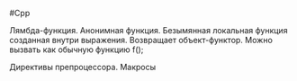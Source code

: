 #Cpp

Лямбда-функция. Анонимная функция.
Безымянная локальная функция созданная внутри выражения.
Возвращает объект-функтор. Можно вызвать как обычную функцию f();

Директивы препроцессора. Макросы



